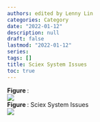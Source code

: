```yaml
---
authors: edited by Lenny Lin
categories: Category
date: "2022-01-12"
description: null
draft: false
lastmod: "2022-01-12"
series: 
tags: []
title: Sciex System Issues
toc: true
---
```


<figcaption><b>Figure </b>: </figcaption>
<img src = "/docs/images/"/>

<!--more-->

<figcaption><b>Figure </b>: Sciex System Issues</figcaption>
<img src = "/docs/images/Screenshot 2022-01-12 065934.png"/>